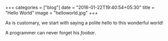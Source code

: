 +++
categories = ["blog"]
date = "2016-01-22T19:40:54+05:30"
title = "Hello World"
image = "helloworld.jpg"
+++

As is customary, we start with saying a polite hello to this wonderful world!

A programmer can never forget his *foobar*.